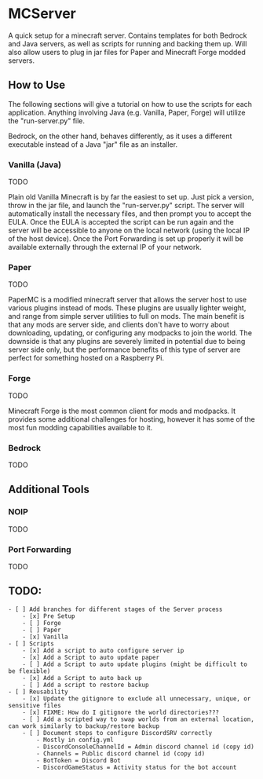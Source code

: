# MCServer
A quick setup for a minecraft server. Contains templates for both Bedrock and Java servers, as well as scripts for running and backing them up.
Will also allow users to plug in jar files for Paper and Minecraft Forge modded servers.

## How to Use

The following sections will give a tutorial on how to use the scripts for each application. Anything involving Java (e.g. Vanilla, Paper, Forge) will utilize the "run-server.py" file.

Bedrock, on the other hand, behaves differently, as it uses a different executable instead of a Java "jar" file as an installer.

### Vanilla (Java)

TODO

Plain old Vanilla Minecraft is by far the easiest to set up. Just pick a version, throw in the jar file, and launch the "run-server.py" script. The server will automatically install the necessary files, and then prompt you to accept the EULA. Once the EULA is accepted the script can be run again and the server will be accessible to anyone on the local network (using the local IP of the host device). Once the Port Forwarding is set up properly it will be available externally through the external IP of your network.

### Paper

TODO

PaperMC is a modified minecraft server that allows the server host to use various plugins instead of mods. These plugins are usually lighter weight, and range from simple server utilities to full on mods. The main benefit is that any mods are server side, and clients don't have to worry about downloading, updating, or configuring any modpacks to join the world. The downside is that any plugins are severely limited in potential due to being server side only, but the performance benefits of this type of server are perfect for something hosted on a Raspberry Pi.

### Forge

TODO

Minecraft Forge is the most common client for mods and modpacks. It provides some additional challenges for hosting, however it has some of the most fun modding capabilities available to it.

### Bedrock

TODO

## Additional Tools

### NOIP

TODO

### Port Forwarding

TODO

## TODO:

    - [ ] Add branches for different stages of the Server process
        - [x] Pre Setup
        - [ ] Forge
        - [ ] Paper
        - [x] Vanilla
    - [ ] Scripts
        - [x] Add a script to auto configure server ip
        - [x] Add a Script to auto update paper
        - [ ] Add a Script to auto update plugins (might be difficult to be flexible)
        - [x] Add a Script to auto back up
        - [ ] Add a script to restore backup
    - [ ] Reusability
        - [x] Update the gitignore to exclude all unnecessary, unique, or sensitive files
        - [x] FIXME: How do I gitignore the world directories???
        - [ ] Add a scripted way to swap worlds from an external location, can work similarly to backup/restore backup
        - [ ] Document steps to configure DiscordSRV correctly
            - Mostly in config.yml
            - DiscordConsoleChannelId = Admin discord channel id (copy id)
            - Channels = Public discord channel id (copy id)
            - BotToken = Discord Bot
            - DiscordGameStatus = Activity status for the bot account
